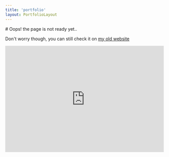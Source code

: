 ```yaml
---
title: 'portfolio'
layout: PortfolioLayout
---
```


<v-container text-xs-center>
# Oops! the page is not ready yet..

Don't worry though, you can still check it on [my old website](https://hyuwah.github.io/#portfolio)

<iframe src="https://giphy.com/embed/z2TsufUjyTc1a" width="100%" height="338" frameBorder="0" class="giphy-embed" allowFullScreen></iframe>

</v-container>